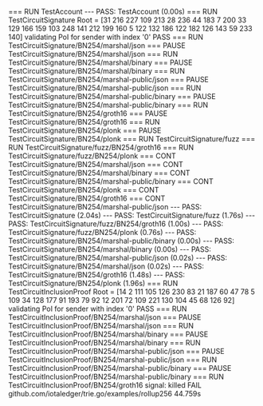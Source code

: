 === RUN   TestAccount
--- PASS: TestAccount (0.00s)
=== RUN   TestCircuitSignature
Root = [31 216 227 109 213 28 236 44 183 7 200 33 129 166 159 103 248 141 212 199 160 5 122 132 186 122 182 126 143 59 233 140]
validating PoI for sender with index '0' PASS
=== RUN   TestCircuitSignature/BN254/marshal/json
=== PAUSE TestCircuitSignature/BN254/marshal/json
=== RUN   TestCircuitSignature/BN254/marshal/binary
=== PAUSE TestCircuitSignature/BN254/marshal/binary
=== RUN   TestCircuitSignature/BN254/marshal-public/json
=== PAUSE TestCircuitSignature/BN254/marshal-public/json
=== RUN   TestCircuitSignature/BN254/marshal-public/binary
=== PAUSE TestCircuitSignature/BN254/marshal-public/binary
=== RUN   TestCircuitSignature/BN254/groth16
=== PAUSE TestCircuitSignature/BN254/groth16
=== RUN   TestCircuitSignature/BN254/plonk
=== PAUSE TestCircuitSignature/BN254/plonk
=== RUN   TestCircuitSignature/fuzz
=== RUN   TestCircuitSignature/fuzz/BN254/groth16
=== RUN   TestCircuitSignature/fuzz/BN254/plonk
=== CONT  TestCircuitSignature/BN254/marshal/json
=== CONT  TestCircuitSignature/BN254/marshal/binary
=== CONT  TestCircuitSignature/BN254/marshal-public/binary
=== CONT  TestCircuitSignature/BN254/plonk
=== CONT  TestCircuitSignature/BN254/groth16
=== CONT  TestCircuitSignature/BN254/marshal-public/json
--- PASS: TestCircuitSignature (2.04s)
    --- PASS: TestCircuitSignature/fuzz (1.76s)
        --- PASS: TestCircuitSignature/fuzz/BN254/groth16 (1.00s)
        --- PASS: TestCircuitSignature/fuzz/BN254/plonk (0.76s)
    --- PASS: TestCircuitSignature/BN254/marshal-public/binary (0.00s)
    --- PASS: TestCircuitSignature/BN254/marshal/binary (0.00s)
    --- PASS: TestCircuitSignature/BN254/marshal-public/json (0.02s)
    --- PASS: TestCircuitSignature/BN254/marshal/json (0.02s)
    --- PASS: TestCircuitSignature/BN254/groth16 (1.48s)
    --- PASS: TestCircuitSignature/BN254/plonk (1.96s)
=== RUN   TestCircuitInclusionProof
Root = [14 2 111 105 126 230 83 21 187 60 47 78 5 109 34 128 177 91 193 79 92 12 201 72 109 221 130 104 45 68 126 92]
validating PoI for sender with index '0' PASS
=== RUN   TestCircuitInclusionProof/BN254/marshal/json
=== PAUSE TestCircuitInclusionProof/BN254/marshal/json
=== RUN   TestCircuitInclusionProof/BN254/marshal/binary
=== PAUSE TestCircuitInclusionProof/BN254/marshal/binary
=== RUN   TestCircuitInclusionProof/BN254/marshal-public/json
=== PAUSE TestCircuitInclusionProof/BN254/marshal-public/json
=== RUN   TestCircuitInclusionProof/BN254/marshal-public/binary
=== PAUSE TestCircuitInclusionProof/BN254/marshal-public/binary
=== RUN   TestCircuitInclusionProof/BN254/groth16
signal: killed
FAIL	github.com/iotaledger/trie.go/examples/rollup256	44.759s
